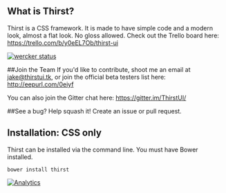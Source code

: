 ## What is Thirst?

Thirst is a CSS framework. It is made to have simple code and a modern look, almost a flat look. No gloss allowed.
Check out the Trello board here: https://trello.com/b/y0eEL7Ob/thirst-ui

[![wercker status](https://app.wercker.com/status/0f6dbc6d3e6cbb00c5b4dc4445c4ae63/m "wercker status")](https://app.wercker.com/project/bykey/0f6dbc6d3e6cbb00c5b4dc4445c4ae63)

##Join the Team
If you'd like to contribute, shoot me an email at jake@thirstui.tk, or join the official beta testers list here: http://eepurl.com/0eiyf

You can also join the Gitter chat here: https://gitter.im/ThirstUI/

##See a bug? Help squash it! Create an issue or pull request.

## Installation: CSS only

Thirst can be installed via the command line. You must have Bower installed.

`bower install thirst`

[![Analytics](https://ga-beacon.appspot.com/UA-53505204-2/PhoenixUI/?pixel)](https://github.com/igrigorik/ga-beacon)
